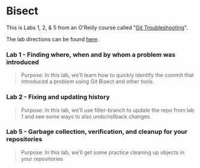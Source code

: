 # Bisect

This is Labs 1, 2, & 5 from an O'Reilly course called "[Git Troubleshooting](https://learning.oreilly.com/live-events/git-troubleshooting/0636920059739/0636920084518)".

The lab directions can be found [here](https://github.com/skilldocs/git-ts/blob/main/git-ts-labs.pdf).

### Lab 1 - Finding where, when and by whom a problem was introduced		

> Purpose: In this lab, we’ll learn how to quickly identify the commit that introduced a problem using Git Bisect and other tools.

### Lab 2 - Fixing and updating history

> Purpose: In this lab, we’ll use filter-branch to update the repo from lab 1 and see some ways to also undo/rollback changes.

### Lab 5 - Garbage collection, verification, and cleanup for your repositories

>Purpose: In this lab, we’ll get some practice cleaning up objects in your repositories
